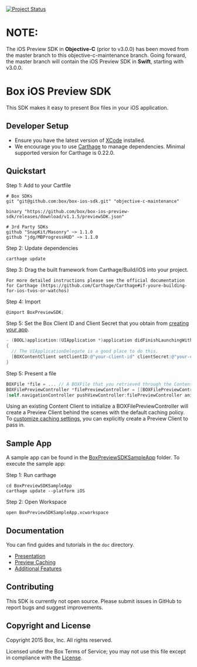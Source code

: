 [![Project Status](http://opensource.box.com/badges/active.svg)](http://opensource.box.com/badges)

NOTE:
===================

The iOS Preview SDK in **Objective-C** (prior to v3.0.0) has been moved from the master branch to this objective-c-maintenance branch.
Going forward, the master branch will contain the iOS Preview SDK in **Swift**, starting with v3.0.0.

Box iOS Preview SDK
===================

This SDK makes it easy to present Box files in your iOS application.

Developer Setup
---------------
* Ensure you have the latest version of [XCode](https://developer.apple.com/xcode/) installed.
* We encourage you to use [Carthage](https://github.com/Carthage/Carthage#installing-carthage) to manage dependencies. Minimal supported version for Carthage is 0.22.0.

Quickstart
----------
Step 1: Add to your Cartfile
```
# Box SDKs
git "git@github.com:box/box-ios-sdk.git" "objective-c-maintenance"

binary "https://github.com/box/box-ios-preview-sdk/releases/download/v1.1.5/previewSDK.json"

# 3rd Party SDKs
github "SnapKit/Masonry" ~> 1.1.0
github "jdg/MBProgressHUD" ~> 1.1.0
```
Step 2: Update dependencies
```
carthage update
```
Step 3: Drag the built framework from Carthage/Build/iOS into your project.
```
For more detailed instructions please see the official documentation for Carthage (https://github.com/Carthage/Carthage#if-youre-building-for-ios-tvos-or-watchos)
```
Step 4: Import
```objectivec
@import BoxPreviewSDK;
```
Step 5: Set the Box Client ID and Client Secret that you obtain from [creating your app](doc/Setup.md).
```objectivec
- (BOOL)application:(UIApplication *)application didFinishLaunchingWithOptions:(NSDictionary *)launchOptions
{
  // The UIApplicationDelegate is a good place to do this.
  [BOXContentClient setClientID:@"your-client-id" clientSecret:@"your-client-secret"];
}
```
Step 5: Present a file
```objectivec
BOXFile *file = ... // A BOXFile that you retrieved through the Content SDK or Browse SDK. See the Sample Application for an example.
BOXFilePreviewController *filePreviewController = [[BOXFilePreviewController alloc] initWithContentClient:[BOXContentClient defaultClient] file:file];
[self.navigationController pushViewController:filePreviewController animated:YES completion:nil];
```
Using an existing Content Client to initialize a BOXFilePreviewController will create a Preview Client behind the scenes with the default caching policy.
To [customize caching settings](doc/PreviewCaching.md), you can explicitly create a Preview Client to pass in.

 
Sample App
----------
A sample app can be found in the [BoxPreviewSDKSampleApp](../../tree/master/BoxPreviewSDKSampleApp) folder. To execute the sample app:

Step 1: Run carthage
```
cd BoxPreviewSDKSampleApp
carthage update --platform iOS
```
Step 2: Open Workspace
```
open BoxPreviewSDKSampleApp.xcworkspace
```

Documentation
-------------
You can find guides and tutorials in the `doc` directory.
 
* [Presentation](doc/Presentation.md)
* [Preview Caching](doc/PreviewCaching.md)
* [Additional Features](doc/AdditionalFeatures.md)
 
Contributing
------------
This SDK is currently not open source. Please submit issues in GitHub to report bugs and suggest improvements.


Copyright and License
---------------------
Copyright 2015 Box, Inc. All rights reserved.
 
Licensed under the Box Terms of Service; you may not use this file except in compliance with the [License](LICENSE.pdf).
